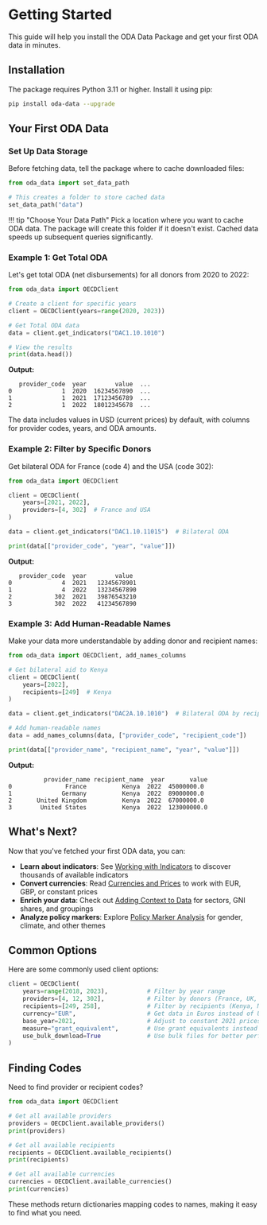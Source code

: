 # Getting Started

This guide will help you install the ODA Data Package and get your first ODA data in minutes.

## Installation

The package requires Python 3.11 or higher. Install it using pip:

```bash
pip install oda-data --upgrade
```

## Your First ODA Data

### Set Up Data Storage

Before fetching data, tell the package where to cache downloaded files:

```python
from oda_data import set_data_path

# This creates a folder to store cached data
set_data_path("data")
```

!!! tip "Choose Your Data Path"
    Pick a location where you want to cache ODA data. The package will create this folder if it doesn't exist. Cached data speeds up subsequent queries significantly.

### Example 1: Get Total ODA

Let's get total ODA (net disbursements) for all donors from 2020 to 2022:

```python title="Get Total ODA for All Donors"
from oda_data import OECDClient

# Create a client for specific years
client = OECDClient(years=range(2020, 2023))

# Get Total ODA data
data = client.get_indicators("DAC1.10.1010")

# View the results
print(data.head())
```

**Output:**
```
   provider_code  year        value  ...
0              1  2020  16234567890  ...
1              1  2021  17123456789  ...
2              1  2022  18012345678  ...
```

The data includes values in USD (current prices) by default, with columns for provider codes, years, and ODA amounts.

### Example 2: Filter by Specific Donors

Get bilateral ODA for France (code 4) and the USA (code 302):

```python title="Get Bilateral ODA for France and USA"
from oda_data import OECDClient

client = OECDClient(
    years=[2021, 2022],
    providers=[4, 302]  # France and USA
)

data = client.get_indicators("DAC1.10.11015")  # Bilateral ODA

print(data[["provider_code", "year", "value"]])
```

**Output:**
```
   provider_code  year        value
0              4  2021   12345678901
1              4  2022   13234567890
2            302  2021   39876543210
3            302  2022   41234567890
```

### Example 3: Add Human-Readable Names

Make your data more understandable by adding donor and recipient names:

```python title="Add Country Names to ODA Data"
from oda_data import OECDClient, add_names_columns

# Get bilateral aid to Kenya
client = OECDClient(
    years=[2022],
    recipients=[249]  # Kenya
)

data = client.get_indicators("DAC2A.10.1010")  # Bilateral ODA by recipient

# Add human-readable names
data = add_names_columns(data, ["provider_code", "recipient_code"])

print(data[["provider_name", "recipient_name", "year", "value"]])
```

**Output:**
```
          provider_name recipient_name  year       value
0               France          Kenya  2022  45000000.0
1              Germany          Kenya  2022  89000000.0
2       United Kingdom          Kenya  2022  67000000.0
3        United States          Kenya  2022  123000000.0
```

## What's Next?

Now that you've fetched your first ODA data, you can:

- **Learn about indicators**: See [Working with Indicators](oecd-client.md) to discover thousands of available indicators
- **Convert currencies**: Read [Currencies and Prices](currencies-prices.md) to work with EUR, GBP, or constant prices
- **Enrich your data**: Check out [Adding Context to Data](data-enrichment.md) for sectors, GNI shares, and groupings
- **Analyze policy markers**: Explore [Policy Marker Analysis](policy-markers.md) for gender, climate, and other themes

## Common Options

Here are some commonly used client options:

```python
client = OECDClient(
    years=range(2018, 2023),           # Filter by year range
    providers=[4, 12, 302],            # Filter by donors (France, UK, USA)
    recipients=[249, 258],             # Filter by recipients (Kenya, Mozambique)
    currency="EUR",                    # Get data in Euros instead of USD
    base_year=2021,                    # Adjust to constant 2021 prices
    measure="grant_equivalent",        # Use grant equivalents instead of flows
    use_bulk_download=True             # Use bulk files for better performance
)
```

## Finding Codes

Need to find provider or recipient codes?

```python
from oda_data import OECDClient

# Get all available providers
providers = OECDClient.available_providers()
print(providers)

# Get all available recipients
recipients = OECDClient.available_recipients()
print(recipients)

# Get all available currencies
currencies = OECDClient.available_currencies()
print(currencies)
```

These methods return dictionaries mapping codes to names, making it easy to find what you need.
